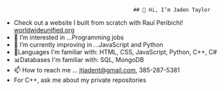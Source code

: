                                               ## 👋 Hi, I’m Jaden Taylor
- Check out a website I built from scratch with Raul Peribichi! [worldwideunified.org](https://worldwideunified.org/)
- 👀 I’m interested in ...Programming jobs
- 🌱 I’m currently improving in ...JavaScript and Python
- 📖Languages I'm familiar with: HTML, CSS, JavaScript, Python, C++, C#
- 📊Databases I'm familiar with: SQL, MongoDB
- 📫 How to reach me ... jtjadent@gmail.com, 385-287-5381
- For C++, ask me about my private repositories

<!---
JadenTaylor7/JadenTaylor7 is a ✨ special ✨ repository because its `README.md` (this file) appears on your GitHub profile.
You can click the Preview link to take a look at your changes.
--->

